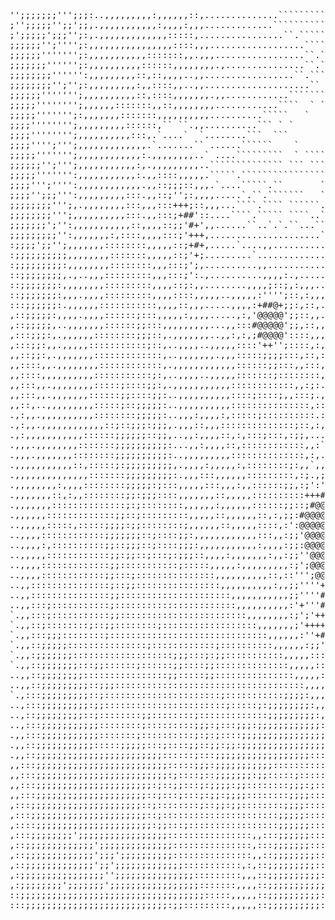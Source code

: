 <pre>
'';;;;;;;''';;;:..,,,,,,,,,:,,,,,,::,..............```````````````                      ```````````````    `   .........
;'';;;;;'';;';;,.,,,,,,,,,,,:,,,,:,,,.............````````````````                      ```````````````    ``  `........
;';;;;;';;;'';:,.,,,,,,,,,,,,,:::::,................``.``````````` `                     ```````````````   `   `........
;;;;;;'';'''';:,,,,,,,,,,,,,,,,::::,,,..................``````````  `                    ````````````````   `  `........
;;;;;;''''''';:,,,,,,,,,,,:::::::,,.,,,.................``.`````` `          `        `   ````````````````  `  `........
;;;;;;;'''''';:,,,,,,,,,,::::::,,,,,,,,.,...............``.`````````                       ```````````````     `........
;;;;;;;;'''''':,,,,,,,,,::,::,,,,..,,.................``.````````                           ```````````````    ``.....``
;;;;;;;;'';'';:,,,,,,,,,:,,::::,,..,,....................`` `  ```              `           ```````` ``````    `....````
;;;;;;''''''';,,,,,,,,,,::,::::,,,,,,,.,,............````````````````  `                   ``````.``` `````    `........
;;;;;'''''''';,,,,,,:::::::,,::,,,,,,,,............````  ` ````  `` `                      ````.....``````     `........
;;;;;''''''';:,,,,,,,:::::::,,,,,,,,,,..........`````   `    ` ` `     `                  ````........`````    `........
;;;;'''''''';,,,,,,,,,::::::,`` ``.,,..........``` ` `         `                         `.......,,,..```````   ........
;;;;'''''''';,,,,,,,,,,:::,.`....`  `........```  ```                                 ```.......,.:,,..```````  ........
;;;;'''';''';,,,,,,,,,,,,,.`.......`` ......``````    `                             `````..`...,,::,,..```````` `.......
;;;;;''''''';,,,,,,,,,,,,:.,,,,,,,,..` ....`````````  ` ````     ```   `            `````......,';:,,,.```````` `.......
;;;;;;'';''';,,,,,,,,,,,:,.,,,,,,,,,..`````````````` ``` ``````    ` ` ``            ````....,,;';::,,..``````` `````...
;;;;;''''''':,,,,,,,,,,,:.,,::::,,,,,.`````.````````````````        ````````          ```....,;#';:,,..````````  `````..
;;;;''';'''':,,,,,,,,,,,,.,,::;;;::,,,.`....`````.``       `````` `   ```` `           ```..,:++;::,,..````````` ``````.
;;;;'';;;''':,,,,,,,,,:::.,,::;'';:,,,,.....`.``.```````   ```````` ``````` ``          ``.,:;#'::,,..`````````` ```````
;;;;;;;;''';,.,,,,,,,,:::,,,:::+++;::,,,...````.```` ``````..``````````````   ```        ``,:'+::,,,...````````` ```````
;;;;;;;;''';,,,,,,,,,,:::.,,:::;+##'::....````.````` ````..```.`.```````````   ```       ``.,'':,.,....`````.``` ```````
;;;;;;;';'':,,,,,,,,,,,::,,,,::;;'#+',,......``..`.`.``...````.``````````````   ```     `````,::,,,...``````.```  ``````
;;;;;;;;;'':,,,,,,,:,::::,,,,:::;'+++,.....................``.``.````.``.`````   ```      ```.,:::,..`` ````.```` `````.
:;;;;';;'';,,,,,,,::::::::,,,,,::;+#+,.....`....,,..........`..`.....`.`` ``````  ``   `   ```.:;,..````````````` `..`..
:;;;;;;;;;;,,,,,,,,:::::::,,,,,::;'+;.........`..............```..``......```````  ```     ```.::,``````````..``` `.....
:;;;;;;;;;:,,,,,,,,::::::::,,,:::;';,..........,,.............```....,...`..,.`` ` ````   `````....``` `````````` `.....
::;;;;;;;;,.,..,,,:::::::::,,,:::;':.,..........,,,,:.,..........`........,:;:,. `  `       ```....`` ``````````` `...``
::;;;;;;;:,,,,,,,,:::::::::,,,,::;:,,........,,,,;::;,:,,,....``.```..,.,;;';+',` ````     ```````.`` ``````````` `....`
::;;;;;;;:,,,.,,,,:::::::::,,,,::::,,,,,..,,,,,:'''';::,:,,,....`....`.,,.:;@@@@;``````  ```````````   ``````````  `````
:::;;;;;;:.,,,,,,:::::::::::,,,,::,,,.....,,,,:+##@+;;:,::,....`..`...,.::'#@@@@@.``````    ````````   ``````````` ```..
,::;;;;;:,,,,.,,,,::::::;:::,,,,,:,,,,.....,:,'@@@@@';;::,,.........,.`:.:+@@@@@#.```````  ````````    ``````````` ```.`
,::;;;;;,..,,,,,,,::::::;;:::,,,,,,,,,...,,:::#@@@@@';;,::,,,,,,`......,.,:####+:````````   ````````   ```````````  ````
,:::;;;:,.,,,,,,::::::::;;;::,.,,,,,,,..,,:,:,;#@@@@'::::,,,:,.,,....`..,..,:;;,.````````  ` ``````    ```.```````  ````
,:::;;:,,.,,,,,:::::::::::;::,..,,,,..,,,,,::::'++'';::::,:,,,,,,,..``.,...`,...```````````````````    ```....````  ````
,,::;;:,.,,,,,,,:::::::::::::,..,,,,,,,.,,,:::::;;;;:::,::,::,.,,.,...`..``.....```````` ` ` ```````   ``.....````  ````
,,::::,,.,,,,,,,,::::::::::::,.,,,,,,,,,,,,::::::;;:::,,:::,,,,..`...`...```...````````````````````    `......````  ````
,,::::,,,,,,,,,,:::::::::::;:,..,,,,..,,,,,:::::::;::::::::,,,..,` .``...```..``.````````  `` `````    `.....`````   ```
,,:::,,.,,,,,,,,:::::;::::;;:,.,,,,,,,,,,,::::::::::::,,:;:..`:.;..``` ...` ....```````````````````    `......````   ```
,,:::,,.,,,,,,,::::::;;::::;;:..,,,,,,,,,,::::;::::;,,:::;.,:.,`,,`````...` ``.``..````` ``` `````` `  `....`.`````  ```
,,::,..,,,,,,,,,:::::;::;;;;;:..,,,,,,,,,,:::::::::::::::,::.. .``,. .....````.``````.```` ``````````  .,....``````  ```
.,:,,.,,,,,,,,,,::::::::;;;;;:..,,,:,,,,:,:::::;::::::::::.:::;,,,.```....`` `..`.```````` `````````` `......``````  ```
.,:,,.,,,,,,,,,,,,::;::;;;:;;;,.,,,::,,,::::::::::::::;::,:,,,.....``......` ``````...``````````````` `.......`````   ``
.,:,,,,,,,,,,,::::::;;;;;;::;;,..,,:,,,,::,:,:::;:::,:;;,....:.``,.,.,....`   ``` ``````` ```````` `  `........`````  ``
.,,,.,,,,,,,,:::::::;;;;;;;;;;:...,,:,,,,::,::::::::::::,,:` . .```:,,....``````.``````````````````` `..,......`````  ``
.,,,.,,,,,,,::::::::;;;;;;;;;;:..,,,,,,,,,::::::::::::::,:,.:```.,.,,.....```   ` `..````` ````````` ..........`````  ``
.,,,,,,,,,,,::,:::::;:;;;;;;;;;,.,,,,:,,,,,:,::::::::;:,,`,,'``..;;:,,.,``.``````..````````````````  .,........`````    
.,,,,,,,,,,,,,,:::::::;;;;;;;;;:.,,,:::,,,,,,:::::::::,:;.,;:,:`,+;`:,,,.`.`    `````````````````````..........`````    
.,,,,,,,,:,,,,::::::::;;;;;:;:::,,,,,:::,,,:,,::::::;;,:;':';+'++;'+;;,..`.```  ````````````````````.,,,.......`````    
.,,,,,,,::,:,,::::::::;;:;;;::::,,,,,,,::,,,,,::::::::::+++#@+++#@@@'',,..,.``` .``````````````````,,,,,.......`````` ` 
.,,,,,,,::::::::::::::;:;::::::::,,,,,,:,,,,,,::::::;;::;#@@@####@@@@#:;`...``  ``````````.```````.,,,,........`````` ``
.,,,,,,:::::::::::::;;::;:::::::::,,,,,::,,,,,,::,:,;;:#@@@@@@@@@@@@@#@@.,..`   `.``` ```...`````,,,.,,,........````  ``
..,,,,,:::::,:::::;;;;:;;::::::::;,,,,,,::,,,,,::::,:':@@@@@@@#@@@@@@@@@.:,.`  ``.`.`````...````,,:,,,,,........````  ``
..,,,,::::::::::::;;;;;;;::;::::;;:,,,,,,,,,,,,:::,,:;;'@@@@@@@@@@@@@@@;,,,.` ```````````..````.,,,,,,,,,.......````` ``
..,,,,:,::::::::::;;::;;;::;::::;;;:,,,,,,,,,,,:,,,,:;;:@@@@@@@@@@@@@@@`:,:.`  ``````````..```,,,,,,,,,.........```` ```
..,,,,,::::::::::::;;:;;::;:::;:;;;::,,,,:,,,,,,,:,,:;;''@@@@@@@@@@@@@;.,:..``````````....``.::,,,,,,,,,,........``` ```
..,,,,:::::::::::::;;:::::::::::;:::::,,,,,:,,,,,,,,,:;';@@@@@@@@@@@@#:,:;.,``````````...``.,:::,,,,,,,,,........``` `.`
..,,,,::::::::::::;;:::;:::::::::::::::,,,,,,,,,,::,::''';@@@@@@@@@@+;;;;:..`` ```````..``.,,:::,,,,,,,,.........``` `..
..,,:::::::::::::::;::;;::::::::::::::::,,,,,,,,,,:,,;;''''+@@@@@@@+#+:;::,.`````````.```.::,,::,,,,,,..,........``` `..
..,,:::::::::::::::;;:::::::::::::::::::::,,,,,,,,,,,;;''''#+#@@@@@@#';;::,.````````````.:::,,::,,,,,,,,.........``` ```
..,,:::;:::::::::::;:::::::::::::::::::::::,,,,,,,,,,:'+'''##@@@@@@##+;;,,,````````````,::::,,::,,,,,,,,.,.......```  ``
`.,,:::;:::::::::::;;::::::::::::::::::::::::,,,,,,,,:;';'++@#@@@@##+';+''```````````.,:::::,,::,,,,,,,,,,.......```  ``
`.,,::;::::::::;::;;::::::::;::::::::::::::::::,,,,,,,;'++++####@@@@@@#;..``````````.,::::::,,,:,,,,,,,,,,.......```  ``
`.,,:::;;;::::::::;::::::::::::::::::::::::::::::,,,,,,:''+#'###@@''+;,..`````````.,:::::::::,,:,,,,,,,,,,,......```` ``
`.,,::;;;;;:::::::::::::::;::::::::::::;::::::::::,,,,,,:;;'';;';;,:,,.```````````,::::::::::,,:,,,,,,,,,,,.....````````
`.,,:;;;;;;;:::::::::::::::::::;;;:::;:;;:::::::::::,,,,,::::::;,:,,..``````````.,:::::::::::,,::,,,,,,..,,......``````.
`.,,::;;;;;;;:::;;::::::;::::::;;::::;;::::::::::::::,,,,,::,,,,,,,..``````````.,:;:::;:::::::,::,,,,,,,.,,......``````.
..,,::;;;;;;;;::::::::::::::::;;:::::;;:::::::::::::::,,,,,::,,,,....`.``````..,::;:::;;:;::::::::,,,,,,..,,.....``````.
..,,::;;;;;;;;;::;;;::::::::::::::::::::::::::::::::::::,,,,:::,,...`````````,:;:;;;::;;;;::;:,,::,,,,,,,.,,.....``````.
`.,:::;;;;;;;;;::;::::::::::::::::::::::;:::::::::::;;;;:,,,,,:,,...`.``````,:;;;;;;::;;:;::;::,,:,,,,,,,,,,,....``````.
..,:::;;;;;;;;;:;;:::::::::::::::::::::::;:::::;:;;;;;;;;:,,,,,.,`....````.,:;;;;;;;:::;;:::;::,,,:,,,,,,..,.....``````.
..,::;;;;;;;;;::;::::::::;;::::::::;:::::::::::::;;;;;;;;;:,,....`....``.,;:;;;;;;;;:::::;:::::,:,,:,,,,,,,,.....``````.
..,:::;;;;;;;;;;;::::::::;:::::::::;;;:;:::;;;:;;;;;;;;;;;;:,,........`.::;;;;;;;;;;:::::;:::::,,,,,,,,,,,,,,.....``````
.,,:::;;;;;;;;;;;:::::::;::::::::::;:;:;::::;;;;;;;;;;;;;;;;:,.,....,,.::;;;;;;;;;;;;::::;::::::::,,:,,,,,,,,......`.```
.,,::;;;;;;;;;;;:::::;;;;;:::;::::;;::;;:;;:;;;;;;;;;;;;;;;;:,,,,...,,::;;;;;;;;;;;;;::::;:::::::::,:,,,,,,,,,........``
.,,::;;;;;;;;;;;;;;;;;;;;;;;;::::::;:::;;;;;;;;;;;;;;;;;;:::::,,,,,,,:;;;;;;;;;;;;;::::::;::::::::::,,,,,,,,,,........``
,,:::;;;;;;;;;;;;;;;;;;;;;;;;;:::::;;;:;;;;;;;;;;;:::::::::::,:,,,,,,:;;;;;;;;;;;;;;;;:::;::::::::::,,,,,,,,,,........``
,,:::;;;;;;;;;;;;;;;;;;;;;;;;;:;::::;::;;;;;;;:;;:::::;:::::::::,,,,,:;;;;;;;;;;;;;;;;::;;:::::::::::,,,:,,,,,.........`
,,:::;;;;;;;;;;;;;;;;;;;;;;:;::;;:::;:;;;;:;;::::::::;;;:;:::::::,,,,:;;;;;;;;;;;;;;;;::;;::::::::::::,,:,,,,,.........`
,,:::;;;;;;;;;;;;;;;;;;;;;::;:::;:::;:;;:;;;;::::::::;;;;:::::::,,,,,,;;;;;;;;;;;;;;;;:;;;;;:::::,,:::,,,:,,,,..........
,:::;;;;;;;;;;;;;;;;;;;;;::;::::::::;::;;:;;::::::::;;;;:::::,::,,,,.,:;;;;;;;;;;;;;;:;;;;;;::::::,:::,,:::,,,,.,.......
,:::;;;;;;;;;;;;;;;;;;;;;;::;::::::::::::::::::::::;;;;;:::::,::,,,,..:;;;;;;;;;;;;;;;;;;;:;::::::::::,,:::,,,.,,.......
,::::;;;;;;;;;;;;;;;;;;;;;;:;;:::;:::::::::::::::::;;;;;;::::::,,,,...:;;;;;;;;;;;;;;;;;;;:;:::::::::::,,::,,,,.,,,,....
,:::;;;;;;;;';;;;;;;;;;;;;;;;;::::::::::::::::,,:::;;;;;;::::::,,,....:;;;;;;;;;;;;;;;;;;;::::::;::::::,,,,,,,,,.,,,....
,::;;;;;;;;;;;;;';;;;;;;;;;;;;;:::::::::::::::,:::;;;;;;;::::::,,,...,;;;;;;;;;;;;;;;;;;;:::::;:::,::::,,,,,,,,,,,,,,,..
,::;;;;;;;;;;;;;';;;';;;;;;;;;;:::::::::::::::,,::;;;;;;;;:::::,,,...:;;;;;;;;;;;;;;;;;;;::::;::::,:::,,,,,,,,,,.,,,,...
,::;;;;;;;;;;;;;';;';;;;;;;;;;;;;:::::::::::,:,::;;;;;;;;;:::::,,,..,::;;;;;;;;;;;;;;;;;;::::;::;:::::,,,,,,,,,,,,,,,...
,:;;;;;;;;;;;;;;;;'';;;;;;;;;;;;;;;:::::::::,,,::;;;;;;;;;;::::,,...,,:;;;;;;;;;;;;::;;;::::;;;:;:::::::,,,,,,,,,,,,,,..
,:;;;;;;;;';;;;;;;';;;;;;;;;;;;;;;;;:::::::,,,,::;;;;;;;;;;;::,,,.....:;;;;;;;;;;:;;;;;;::;;;;::;::::::::,,,,,,,,,,,,,..
::;;;;;;;;;;;;;;;;;;;;;;;;;;;;;;;;;;;:::::,,,,,::;;;;;;;;;;::::,,..`.,:;;;;;;;;::::;;;;;:;;;;;::;::::::::,,,,,,,,,,,,,,.
:::;;;;;;;;;;;;;;;;;;;;;;;;;;;:;;:::::::::,,,,,::;;;;;;;;;;:::,,,..``.,:;;;;;;:::;;;;;;:;;;;;;::;::;:::,,,,,,,,,,,,,,,..
</pre>
